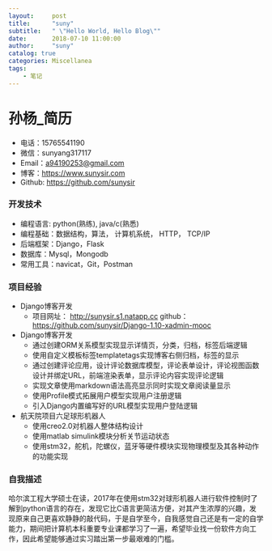 ```yaml
---
layout:     post
title:      "suny"
subtitle:   " \"Hello World, Hello Blog\""
date:       2018-07-10 11:00:00
author:     "suny"
catalog: true
categories: Miscellanea
tags:
    - 笔记
---
```






# 孙杨_简历

- 电话：15765541190
- 微信：sunyang317117
- Email：a94190253@gmail.com
- 博客：<a href="https://www.sunysir.com">https://www.sunysir.com</a>
- Github: <a href="https://github.com/sunysir">https://github.com/sunysir</a>

### 开发技术

- 编程语言: python(熟练),  java/c(熟悉)
- 编程基础：数据结构，算法， 计算机系统， HTTP， TCP/IP
- 后端框架：Django，Flask
- 数据库：Mysql，Mongodb
- 常用工具：navicat，Git，Postman

### 项目经验
- Django博客开发
  - 项目网址： http://sunysir.s1.natapp.cc    github：https://github.com/sunysir/Django-1.10-xadmin-mooc
- Django博客开发
  - 通过创建ORM关系模型实现显示详情页，分类，归档，标签后端逻辑
  - 使用自定义模板标签templatetags实现博客右侧归档，标签的显示
  - 通过创建评论应用，设计评论数据库模型，评论表单设计，评论视图函数设计并绑定URL，前端渲染表单，显示评论内容实现评论逻辑
  - 实现文章使用markdown语法高亮显示同时实现文章阅读量显示
  - 使用Profile模式拓展用户模型实现用户注册逻辑
  - 引入Django内置编写好的URL模型实现用户登陆逻辑
- 航天院项目六足球形机器人
  - 使用creo2.0对机器人整体结构设计
  - 使用matlab simulink模块分析关节运动状态
  - 使用stm32，舵机，陀螺仪，蓝牙等硬件模块实现物理模型及其各种动作的功能实现

### 自我描述

​	哈尔滨工程大学硕士在读，2017年在使用stm32对球形机器人进行软件控制时了解到python语言的存在，发现它比C语言更简洁方便，对其产生浓厚的兴趣，发现原来自己更喜欢静静的敲代码，于是自学至今，自我感觉自己还是有一定的自学能力，期间把计算机本科重要专业课都学习了一遍，希望毕业找一份软件方向工作，因此希望能够通过实习踏出第一步最艰难的门槛。

